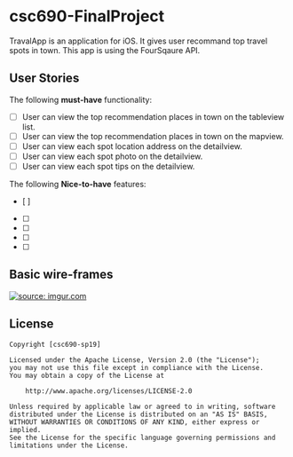 # csc690-FinalProject

TravalApp is an application for iOS.
It gives user recommand top travel spots in town.
This app is using the FourSqaure API.

## User Stories

The following **must-have** functionality:

* [ ] User can view the top recommendation places in town on the tableview list. 
* [ ] User can view the top recommendation places in town on the mapview. 
* [ ] User can view each spot location address on the detailview. 
* [ ] User can view each spot photo on the detailview. 
* [ ] User can view each spot tips on the detailview. 

The following **Nice-to-have** features:
* [ ] 
* [ ] 
* [ ] 
* [ ] 
* [ ] 

## Basic wire-frames


<a href="https://imgur.com/uFVWhNy"><img src="https://i.imgur.com/uFVWhNy.png" title="source: imgur.com" /></a>


## License

    Copyright [csc690-sp19] 

    Licensed under the Apache License, Version 2.0 (the "License");
    you may not use this file except in compliance with the License.
    You may obtain a copy of the License at

        http://www.apache.org/licenses/LICENSE-2.0

    Unless required by applicable law or agreed to in writing, software
    distributed under the License is distributed on an "AS IS" BASIS,
    WITHOUT WARRANTIES OR CONDITIONS OF ANY KIND, either express or implied.
    See the License for the specific language governing permissions and
    limitations under the License.
